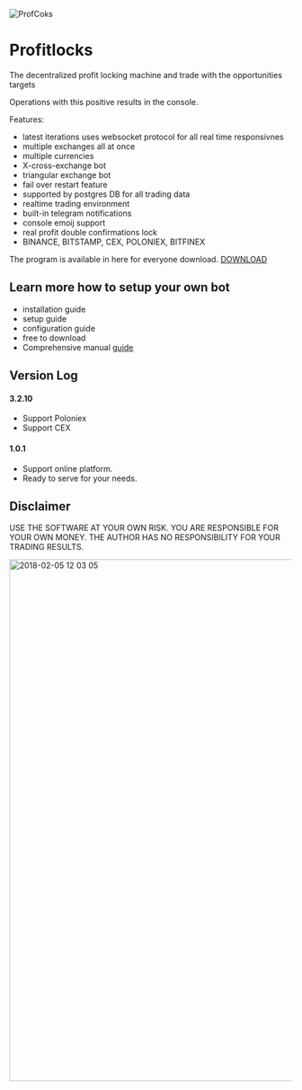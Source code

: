 ![ProfCoks](https://user-images.githubusercontent.com/629338/36960338-93be8f56-2081-11e8-9588-114d8b34c145.png)
# Profitlocks

The decentralized profit locking machine and trade with the opportunities targets

Operations with this positive results in the console.

Features:
* latest iterations uses websocket protocol for all real time responsivnes
* multiple exchanges all at once
* multiple currencies
* X-cross-exchange bot
* triangular exchange bot
* fail over restart feature
* supported by postgres DB for all trading data
* realtime trading environment
* built-in telegram notifications
* console emoij support
* real profit double confirmations lock
* BINANCE, BITSTAMP, CEX, POLONIEX, BITFINEX

The program is available in here for everyone download. [DOWNLOAD](https://mega.nz/#F!Nop0FBSb!6PA8eV9mxzGg0f1IPFC_aw)

## Learn more how to setup your own bot
- installation guide
- setup guide
- configuration guide
- free to download
- Comprehensive manual [guide](https://github.com/tokenchain/profitlocks/wiki)

## Version Log

#### 3.2.10

- Support Poloniex
- Support CEX

#### 1.0.1

- Support online platform.
- Ready to serve for your needs.


## Disclaimer
USE THE SOFTWARE AT YOUR OWN RISK. YOU ARE RESPONSIBLE FOR YOUR OWN MONEY. THE AUTHOR HAS NO RESPONSIBILITY FOR YOUR TRADING RESULTS.

<img width="929" alt="2018-02-05 12 03 05" src="https://user-images.githubusercontent.com/629338/35781821-7ce6c0ee-0a08-11e8-9814-87fb6ac37470.png">
